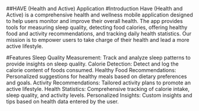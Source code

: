##HAVE (Health and Active) Application
#Introduction
Have (Health and Active) is a comprehensive health and wellness mobile application designed to help users monitor and improve their overall health. The app provides tools for measuring sleep quality, detecting food calories, offering healthy food and activity recommendations, and tracking daily health statistics. Our mission is to empower users to take charge of their health and lead a more active lifestyle.

#Features
Sleep Quality Measurement: Track and analyze sleep patterns to provide insights on sleep quality.
Calorie Detection: Detect and log the calorie content of foods consumed.
Healthy Food Recommendations: Personalized suggestions for healthy meals based on dietary preferences and goals.
Activity Recommendations: Tailored activity plans to promote an active lifestyle.
Health Statistics: Comprehensive tracking of calorie intake, sleep quality, and activity levels.
Personalized Insights: Custom insights and tips based on health data entered by the user.
